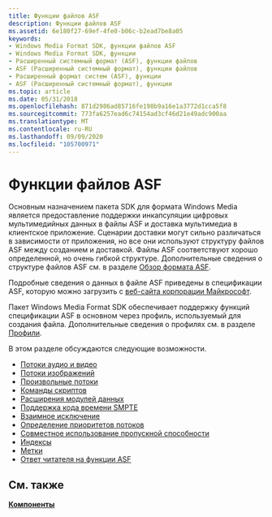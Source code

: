 ```yaml
---
title: Функции файлов ASF
description: Функции файлов ASF
ms.assetid: 6e180f27-69ef-4fe0-b06c-b2ead7be8a05
keywords:
- Windows Media Format SDK, функции файлов ASF
- Windows Media Format SDK, функции
- Расширенный системный формат (ASF), функции файлов
- ASF (Расширенный системный формат), функции файлов
- Расширенный формат систем (ASF), функции
- ASF (Расширенный системный формат), функции
ms.topic: article
ms.date: 05/31/2018
ms.openlocfilehash: 871d2986ad85716fe198b9a16e1a3772d1cca5f8
ms.sourcegitcommit: 773fa6257ead6c74154ad3cf46d21e49adc900aa
ms.translationtype: MT
ms.contentlocale: ru-RU
ms.lasthandoff: 09/09/2020
ms.locfileid: "105700971"
---
```

# <a name="asf-file-features"></a>Функции файлов ASF

Основным назначением пакета SDK для формата Windows Media является предоставление поддержки инкапсуляции цифровых мультимедийных данных в файлы ASF и доставка мультимедиа в клиентское приложение. Сценарии доставки могут сильно различаться в зависимости от приложения, но все они используют структуру файлов ASF между созданием и доставкой. Файлы ASF соответствуют хорошо определенной, но очень гибкой структуре. Дополнительные сведения о структуре файлов ASF см. в разделе [Обзор формата ASF](overview-of-the-asf-format.md).

Подробные сведения о данных в файле ASF приведены в спецификации ASF, которую можно загрузить с [веб-сайта корпорации Майкрософт](https://download.microsoft.com/download/7/9/0/790fecaa-f64a-4a5e-a430-0bccdab3f1b4/ASF_Specification.doc).

Пакет Windows Media Format SDK обеспечивает поддержку функций спецификации ASF в основном через профиль, используемый для создания файла. Дополнительные сведения о профилях см. в разделе [Профили](profiles.md).

В этом разделе обсуждаются следующие возможности.

-   [Потоки аудио и видео](audio-and-video-streams.md)
-   [Потоки изображений](image-streams.md)
-   [Произвольные потоки](arbitrary-streams.md)
-   [Команды скриптов](script-commands.md)
-   [Расширения модулей данных](data-unit-extensions.md)
-   [Поддержка кода времени SMPTE](smpte-time-code-support.md)
-   [Взаимное исключение](mutual-exclusion.md)
-   [Определение приоритетов потоков](stream-prioritization.md)
-   [Совместное использование пропускной способности](bandwidth-sharing.md)
-   [Индексы](indexes.md)
-   [Метки](markers.md)
-   [Ответ читателя на функции ASF](reader-response-to-asf-features.md)

## <a name="related-topics"></a>См. также

<dl> <dt>

[**Компоненты**](features.md)
</dt> </dl>

 

 




